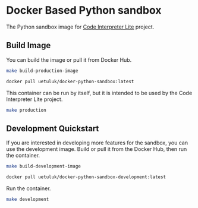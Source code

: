 # Docker Based Python sandbox

The Python sandbox image for [Code Interpreter Lite](https://github.com/uetuluk/code-interpreter-lite) project.

## Build Image

You can build the image or pull it from Docker Hub.

```bash
make build-production-image
```

```bash
docker pull uetuluk/docker-python-sandbox:latest
```

This container can be run by itself, but it is intended to be used by the Code Interpreter Lite project.

```bash
make production
```

## Development Quickstart

If you are interested in developing more features for the sandbox, you can use the development image.
Build or pull it from the Docker Hub, then run the container.

```bash
make build-development-image
```

```bash
docker pull uetuluk/docker-python-sandbox-development:latest
```

Run the container.
```bash
make development
```
